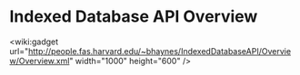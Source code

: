 # Indexed Database API Overview #

&lt;wiki:gadget url="http://people.fas.harvard.edu/~bhaynes/IndexedDatabaseAPI/Overview/Overview.xml" width="1000" height="600" /&gt;